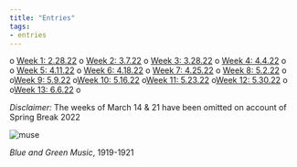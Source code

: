 ```yaml
---
title: "Entries"
tags:
- entries
---
```


o [Week 1: 2.28.22](/notes/vault/Week1.md)
o [Week 2: 3.7.22](/notes/vault/Week2.md)
o [Week 3: 3.28.22](/notes/vault/Week3.md)
o [Week 4: 4.4.22](/notes/vault/Week4.md)
o  
o [Week 5: 4.11.22](/notes/vault/Week5.md)
o [Week 6: 4.18.22](/notes/vault/Week6.md)
o [Week 7: 4.25.22](/notes/vault/Week7.md)
o [Week 8: 5.2.22](/notes/vault/Week8.md)
o  
o[Week 9: 5.9.22](/notes/vault/Week9.md)
o[Week 10: 5.16.22](/notes/vault/Week10.md)
o[Week 11: 5.23.22](/notes/vault/Week11.md)
o[Week 12: 5.30.22](/notes/vault/Week12.md)
o  
o[Week 13: 6.6.22](/notes/vault/Week13.md)
o  

*Disclaimer:* The weeks of March 14 & 21 have been omitted on account of Spring Break 2022

![muse](https://towardsanewjazz.com/notes/images/muse.png)

*Blue and Green Music*, 1919-1921


